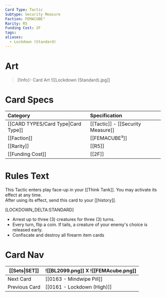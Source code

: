 ```yaml
---
Card Type: Tactic
Subtype: Security Measure
Faction: FEMACUBE³
Rarity: R5
Funding Cost: 2F
tags: 
aliases:
  - Lockdown (Standard)
---
```

# Art

> [!info]- Card Art
> ![[Lockdown (Standard).jpg]]

# Card Specs

| Category | Specification| 
| :--- | :--- |
| [[CARD TYPES/Card Type\|Card Type]] | [[Tactic]] - [[Security Measure]] |
| [[Faction]] | [[FEMACUBE³]] |  
| [[Rarity]] | [[R5]] |  
| [[Funding Cost]] | [[2F]] |  

# Rules Text  

This Tactic enters play face-up in your [[Think Tank]]. 
You may activate its effect at any time.  
After using its effect, send this card to your [[history]].  

[LOCKDOWN_DELTA:STANDARD] 
- Arrest up to three (3) creatures for three (3) turns.
- Every turn, flip a coin. If tails, a creature of your enemy's choice is released early.
- Confiscate and destroy all firearm item cards

# Card Nav

| [[Sets\|SET]] |  ![[BL2099.png]] 𐌢 ![[FEMAcube.png]] |
| ------------- | ------------------------------ |
| Next Card     | [[0163 - Mindwipe Pill]] |
| Previous Card | [[0161 - Lockdown (High)]] |



